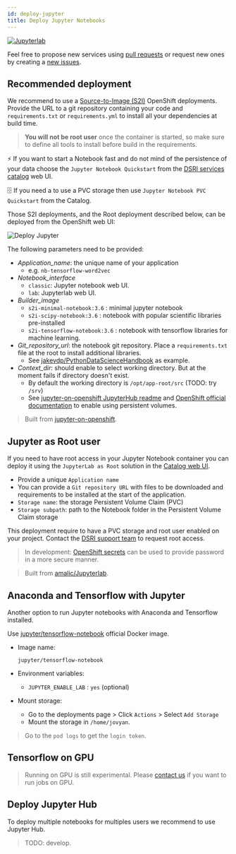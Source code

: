 ```yaml
---
id: deploy-jupyter
title: Deploy Jupyter Notebooks
---
```


[![Jupyterlab](/dsri-documentation/img/jupyter_logo.png)](https://jupyter.org/)

Feel free to propose new services using [pull requests](https://github.com/MaastrichtU-IDS/dsri-documentation/pulls) or request new ones by creating a [new issues](https://github.com/MaastrichtU-IDS/dsri-documentation/issues).

## Recommended deployment

We recommend to use a [Source-to-Image (S2I)](https://docs.openshift.com/container-platform/3.11/creating_images/s2i.html) OpenShift deployments. Provide the URL to a git repository containing your code and `requirements.txt` or `requirements.yml` to install all your dependencies at build time.

> **You will not be root user** once the container is started, so make sure to define all tools to install before build in the requirements.

⚡ If you want to start a Notebook fast and do not mind of the persistence of your data choose the `Jupyter Notebook Quickstart` from the [DSRI services catalog](https://app.dsri.unimaas.nl:8443/console/catalog) web UI.

🗄️ If you need a to use a PVC storage then use `Jupyter Notebook PVC Quickstart` from the Catalog.

Those S2I deployments, and the Root deployment described below, can be deployed from the OpenShift web UI:

<img src="/dsri-documentation/img/screenshot-deploy-jupyter.png" alt="Deploy Jupyter" style="max-width: 100%; max-height: 100%;" />

The following parameters need to be provided:

* *Application_name*: the unique name of your application
  * e.g. `nb-tensorflow-word2vec`
* *Notebook_interface*
  * `classic`: Jupyter notebook web UI.
  * `lab`: Jupyterlab web UI.
* *Builder_image*
  * `s2i-minimal-notebook:3.6` : minimal jupyter notebook
  * `s2i-scipy-notebook:3.6` : notebook with popular scientific libraries pre-installed
  * `s2i-tensorflow-notebook:3.6` : notebook with tensorflow libraries for machine learning.
* *Git_repository_url*: the notebook git repository. Place a `requirements.txt` file at the root to install additional libraries.
  * See [jakevdp/PythonDataScienceHandbook](https://github.com/jakevdp/PythonDataScienceHandbook) as example.
* *Context_dir*: should enable to select working directory. But at the moment fails if directory doesn't exist.
  * By default the working directory is `/opt/app-root/src` (TODO: try `/srv`)
  * See [jupyter-on-openshift JupyterHub readme](https://github.com/jupyter-on-openshift/jupyterhub-quickstart#allocating-persistent-storage-to-users) and [OpenShift official documentation](https://blog.openshift.com/jupyter-on-openshift-part-4-adding-a-persistent-workspace/) to enable using persistent volumes.

> Built from [jupyter-on-openshift](https://github.com/jupyter-on-openshift/jupyter-notebooks).

## Jupyter as Root user

If you need to have root access in your Jupyter Notebook container you can deploy it using the `JupyterLab as Root` solution in the [Catalog web UI](https://app.dsri.unimaas.nl:8443/console/catalog).

* Provide a unique `Application name`
* You can provide a `Git repository URL` with files to be downloaded and requirements to be installed at the start of the application. 
* `Storage name`: the storage Persistent Volume Claim (PVC)
* `Storage subpath`: path to the Notebook folder in the Persistent Volume Claim storage

This deployment require to have a PVC storage and root user enabled on your project. Contact the [DSRI support team](mailto:dsri-support-l@maastrichtuniversity.nl) to request root access.

> In development: [OpenShift secrets](/dsri-documentation/docs/openshift-secret) can be used to provide password in a more secure manner.

> Built from [amalic/Jupyterlab](https://github.com/amalic/Jupyterlab).

## Anaconda and Tensorflow with Jupyter

Another option to run Jupyter notebooks with Anaconda and Tensorflow installed.

Use [jupyter/tensorflow-notebook](https://hub.docker.com/r/jupyter/tensorflow-notebook) official Docker image.

* Image name:

  ```shell
  jupyter/tensorflow-notebook
  ```
  
* Environment variables:

  * `JUPYTER_ENABLE_LAB` : `yes` (optional)

* Mount storage:

  * Go to the deployments page > Click `Actions` > Select `Add Storage`
  * Mount the storage in `/home/jovyan`.


> Go to the `pod logs` to get the `login token`.

## Tensorflow on GPU

> Running on GPU is still experimental. Please [contact us](mailto:dsri-support-l@maastrichtuniversity.nl) if you want to run jobs on GPU.

## Deploy Jupyter Hub

To deploy multiple notebooks for multiples users we recommend to use Jupyter Hub.

> TODO: develop.
